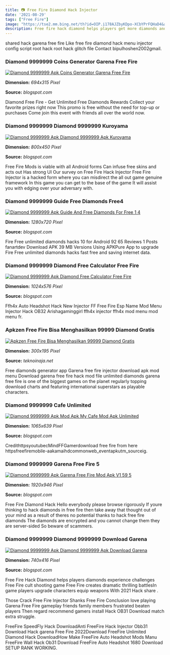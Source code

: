```yaml
---
title: 📷 Free Fire Diamond Hack Injector
date: '2021-08-29'
tags: ["Free Fire"]
image: "https://tse2.mm.bing.net/th?id=OIP.i178AJZbyKDpo-XCbYPrFQHaD4&amp;pid=15.1"
description: Free fire hack diamond helps players get more diamonds and experience the challenges in free fire in a whole new way What are garena free fire hacks The aimb
---
```




shared hack garena free fire Like free fire diamond hack menu injector config script root hack root hack glitch file Contact bipulhoshen2002gmail.



### Diamond 9999999 Coins Generator Garena Free Fire 

[![Diamond 9999999 Apk  Coins Generator Garena Free Fire ](https://lh6.googleusercontent.com/proxy/rMctx4fbEtNK6xdXKVuL8oN-RZgAXKPa283VMJJ1Jznrcg9RQqJqp2fJTlk8dWlaOArXW4SiFEsMJirTH0Sb9uPFuWvB4NWSFdmKurWnZGpUpS-oV68G1fl5rhfRe8T9=w1200-h630-p-k-no-nu)](https://lh6.googleusercontent.com/proxy/rMctx4fbEtNK6xdXKVuL8oN-RZgAXKPa283VMJJ1Jznrcg9RQqJqp2fJTlk8dWlaOArXW4SiFEsMJirTH0Sb9uPFuWvB4NWSFdmKurWnZGpUpS-oV68G1fl5rhfRe8T9=w1200-h630-p-k-no-nu)


**Dimension:** _694x315 Pixel_ 

**Source:** _blogspot.com_ 


Diamond Free Fire - Get Unlimited Free Diamonds Rewards Collect your favorite prizes right now This promo is free without the need for top-up or purchases Come join this event with friends all over the world now.


### Diamond 9999999 Diamond 9999999 Kuroyama 

[![Diamond 9999999 Apk  Diamond 9999999 Apk  Kuroyama ](https://assets.change.org/photos/6/yx/rv/hpyXRVXINbXVmUH-800x450-noPad.jpg?1537285408)](https://assets.change.org/photos/6/yx/rv/hpyXRVXINbXVmUH-800x450-noPad.jpg?1537285408)


**Dimension:** _800x450 Pixel_ 

**Source:** _blogspot.com_ 


Free Fire Mods is viable with all Android forms Can infuse free skins and acts out Has strong UI Our survey on Free Fire Hack Injector Free Fire Injector is a hacked form where you can misdirect the all out game genuine framework In this game you can get to the base of the game It will assist you with edging over your adversary with.


### Diamond 9999999 Guide Free Diamonds Free4 

[![Diamond 9999999 Apk  Guide And Free Diamonds For Free 1 4 ](https://i1.wp.com/solutionfun.com/wp-content/uploads/FF-Gen-Tool-Apk.jpg?fit=1280%2C720&amp;ssl=1)](https://i1.wp.com/solutionfun.com/wp-content/uploads/FF-Gen-Tool-Apk.jpg?fit=1280%2C720&amp;ssl=1)


**Dimension:** _1280x720 Pixel_ 

**Source:** _blogspot.com_ 


Fire Free unlimited diamonds hacks 10 for Android 92 65 Reviews 1 Posts fanartdev Download APK 39 MB Versions Using APKPure App to upgrade Fire Free unlimited diamonds hacks fast free and saving internet data.


### Diamond 9999999 Diamond Free Calculator Free Fire 

[![Diamond 9999999 Apk  Diamond Free Calculator Free Fire ](https://lh6.googleusercontent.com/proxy/bc7u4uNxROc0ENYANB4UfquoL96A9GiEXVtpZJLJHYA1enrCYudt1zTOL5AcdbOUmdUKk2lRWOOKB_8SRtRc6CUpwUjbsjKNu5st43BfqM5yWvxQF88aHstCTJHrXf3cIJuG=w1200-h630-p-k-no-nu)](https://lh6.googleusercontent.com/proxy/bc7u4uNxROc0ENYANB4UfquoL96A9GiEXVtpZJLJHYA1enrCYudt1zTOL5AcdbOUmdUKk2lRWOOKB_8SRtRc6CUpwUjbsjKNu5st43BfqM5yWvxQF88aHstCTJHrXf3cIJuG=w1200-h630-p-k-no-nu)


**Dimension:** _1024x576 Pixel_ 

**Source:** _blogspot.com_ 


Ffh4x Auto Headshot Hack New Injector FF Free Fire Esp Name Mod Menu Injector Hack OB32 Arishagaminggirl ffh4x injector ffh4x mod menu mod menu fr.


### Apkzen Free Fire Bisa Menghasilkan 99999 Diamond Gratis 

[![Apkzen Free Fire Bisa Menghasilkan 99999 Diamond Gratis ](https://teknoinaja.net/wp-content/uploads/2020/05/apkzen-hack-tool-300x195.png)](https://teknoinaja.net/wp-content/uploads/2020/05/apkzen-hack-tool-300x195.png)


**Dimension:** _300x195 Pixel_ 

**Source:** _teknoinaja.net_ 


Free diamonds generator app Garena free fire injector download apk mod menu Download garena free fire hack mod file unlimited diamonds garena free fire is one of the biggest games on the planet regularly topping download charts and featuring international superstars as playable characters.


### Diamond 9999999 Cafe Unlimited 

[![Diamond 9999999 Apk  Mod Apk My Cafe Mod Apk Unlimited ](https://i.pinimg.com/originals/f9/8d/eb/f98deb4b32725e3d896aa66633c10fb1.jpg)](https://i.pinimg.com/originals/f9/8d/eb/f98deb4b32725e3d896aa66633c10fb1.jpg)


**Dimension:** _1065x639 Pixel_ 

**Source:** _blogspot.com_ 


CredithttpsyoutubecMindFFGamerdownload free fire from here httpsfreefiremobile-aakamaihdcommonweb_eventapkutm_sourceig.


### Diamond 9999999 Garena Free Fire 5 

[![Diamond 9999999 Apk  Garena Free Fire Mod Apk V1 59 5 ](https://i.pinimg.com/originals/f2/45/e0/f245e0f80bc4b7c64007897f446717c2.jpg)](https://i.pinimg.com/originals/f2/45/e0/f245e0f80bc4b7c64007897f446717c2.jpg)


**Dimension:** _1920x946 Pixel_ 

**Source:** _blogspot.com_ 


Free Fire Diamond Hack Hello everybody please browse rigorously If youre thinking to hack diamonds in free fire then take away that thought out of your mind as a result of theres no potential thanks to hack free fire diamonds The diamonds are encrypted and you cannot change them they are server-sided So beware of scammers.


### Diamond 9999999 Diamond 9999999 Download Garena 

[![Diamond 9999999 Apk  Diamond 9999999 Apk Download Garena ](https://img.gurugamer.com/resize/740x-/2020/07/31/maxresdefault-14-eb6c.jpg)](https://img.gurugamer.com/resize/740x-/2020/07/31/maxresdefault-14-eb6c.jpg)


**Dimension:** _740x416 Pixel_ 

**Source:** _blogspot.com_ 



Free Fire Hack Diamond helps players diamonds experience challenges Free Fire cult shooting game Free Fire creates dramatic thrilling battlesIn game players upgrade characters equip weapons With 2021 Hack share .


Those Crack Free Fire Injector Shanks Free Fire Conclusion love playing Garena Free Fire gameplay friends family members frustrated beaten players Then regard recommend gamers install Hack OB31 Download match extra struggle.


FreeFire SpeedFly Hack DownloadAnti FreeFire Hack Injector Obb31 Download Hack garena Free Fire 2022Download FreeFire Unlimited Diamond Hack DownloadHow Make FreeFire Auto Headshot Mods Manu FreeFire Wall Hack Ob31 Download FreeFire Auto Headshot 1680 Download SETUP RANK WORKING.





